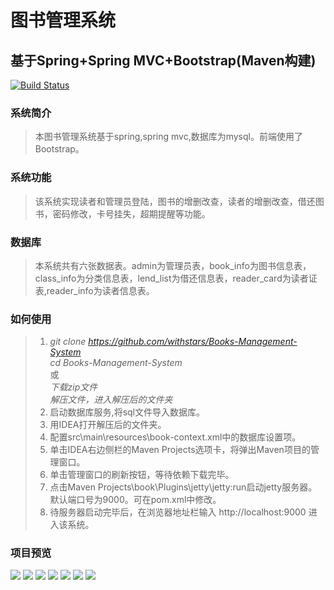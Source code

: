 # 图书管理系统
## 基于Spring+Spring MVC+Bootstrap(Maven构建)
[![Build Status](https://travis-ci.org/withstars/Books-Management-System.svg?branch=master)](https://travis-ci.org/withstars/Books-Management-System)
### 系统简介
> 本图书管理系统基于spring,spring mvc,数据库为mysql。前端使用了Bootstrap。 
### 系统功能
> 该系统实现读者和管理员登陆，图书的增删改查，读者的增删改查，借还图书，密码修改，卡号挂失，超期提醒等功能。
### 数据库
> 本系统共有六张数据表。admin为管理员表，book_info为图书信息表，class_info为分类信息表，lend_list为借还信息表，reader_card为读者证表,reader_info为读者信息表。
### 如何使用
> 1. *git clone https://github.com/withstars/Books-Management-System* <br/>
>   *cd  Books-Management-System*<br/>
>   或<br/>
>   *下载zip文件*<br/>
>   *解压文件，进入解压后的文件夹* <br/>
>2. 启动数据库服务,将sql文件导入数据库。
>3. 用IDEA打开解压后的文件夹。
>4. 配置src\main\resources\book-context.xml中的数据库设置项。
>5. 单击IDEA右边侧栏的Maven Projects选项卡，将弹出Maven项目的管理窗口。
>7. 单击管理窗口的刷新按钮，等待依赖下载完毕。
>8. 点击Maven Projects\book\Plugins\jetty\jetty:run启动jetty服务器。<br/>
    默认端口号为9000。可在pom.xml中修改。
>9. 待服务器启动完毕后，在浏览器地址栏输入 http://localhost:9000 进入该系统。
### 项目预览
<img src="https://github.com/ValueStar/Books-Management-System/blob/master/preview/7.PNG">
<img src="https://github.com/ValueStar/Books-Management-System/blob/master/preview/1.PNG">
<img src="https://github.com/ValueStar/Books-Management-System/blob/master/preview/2.PNG">
<img src="https://github.com/ValueStar/Books-Management-System/blob/master/preview/3.PNG">
<img src="https://github.com/ValueStar/Books-Management-System/blob/master/preview/4.PNG">
<img src="https://github.com/ValueStar/Books-Management-System/blob/master/preview/5.PNG">
<img src="https://github.com/ValueStar/Books-Management-System/blob/master/preview/6.PNG">
